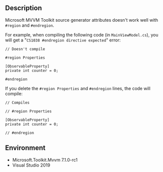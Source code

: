 ## Description

Microsoft MVVM Toolkit source generator attributes doesn't work well with `#region` and `#endregion`. 

For example, when compiling the following code (in `MainViewModel.cs`), you will get a "`CS1038 #endregion directive expected`" error:

```
// Doesn't compile

#region Properties

[ObservableProperty]
private int counter = 0;

#endregion
```

If you delete the `#region Properties` and `#endregion` lines, the code will compile:

```
// Compiles

// #region Properties

[ObservableProperty]
private int counter = 0;

// #endregion
```

## Environment

- Microsoft.Toolkit.Mvvm 7.1.0-rc1
- Visual Studio 2019